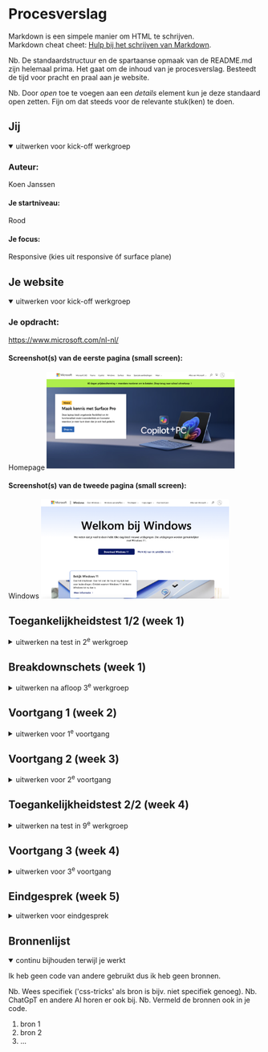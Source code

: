 # Procesverslag
Markdown is een simpele manier om HTML te schrijven.  
Markdown cheat cheet: [Hulp bij het schrijven van Markdown](https://github.com/adam-p/markdown-here/wiki/Markdown-Cheatsheet).

Nb. De standaardstructuur en de spartaanse opmaak van de README.md zijn helemaal prima. Het gaat om de inhoud van je procesverslag. Besteedt de tijd voor pracht en praal aan je website.

Nb. Door *open* toe te voegen aan een *details* element kun je deze standaard open zetten. Fijn om dat steeds voor de relevante stuk(ken) te doen.





## Jij

<details open>
  <summary>uitwerken voor kick-off werkgroep</summary>

  ### Auteur:
  Koen Janssen

  #### Je startniveau:
  Rood

  #### Je focus:
  Responsive (kies uit responsive óf surface plane)
  
</details>





## Je website

<details open>
  <summary>uitwerken voor kick-off werkgroep</summary>

  ### Je opdracht:
  https://www.microsoft.com/nl-nl/

  #### Screenshot(s) van de eerste pagina (small screen): 
  Homepage
  <img src="readme-images/homepage.png" width="375px" alt="homepagina">

  #### Screenshot(s) van de tweede pagina (small screen):
  Windows
  <img src="readme-images/windows.png" width="375px" alt="Spacemobile network pagina">
 
</details>



## Toegankelijkheidstest 1/2 (week 1)

<details>
  <summary>uitwerken na test in 2<sup>e</sup> werkgroep</summary>
  Uit de test kwam dat Microsoft best wel goed toegankelijk is gemaakt en er over veel is nagedacht maar in de code zitten een paar dingen die eigenlijk niet mogen zoals errors en div's voor alles
  <img src="readme-images/wcag-1.jpeg" width="375px" alt="pagina 1">
  <img src="readme-images/wcag-2.jpeg" width="375px" alt="pagina 2">
  <img src="readme-images/wcag-3.jpeg" width="375px" alt="pagina 3">
  <img src="readme-images/wcag-4.jpeg" width="375px" alt="pagina 4">
  <img src="readme-images/wcag-5.jpeg" width="375px" alt="pagina 5">
  (ik heb de foto's later pas toegevoegd vandaar dat test 2 er ook al in staat)

  ### Bevindingen
  Lijst met je bevindingen die in de test naar voren kwamen:
 - De site heeft meerdere HTML errors
 -Er worden div's gebruikt woord UL zouden moeten zijn
 -De website heeft geen complexe images
 -Banner autoplayed images
 -Geen video's
 -Geen audio
 -Sommige links zijn opgemaakt als button
 -links naar nieuwe tabs zijn hetzelfde opgemaakt als normale links
</details>



## Breakdownschets (week 1)

<details>
  <summary>uitwerken na afloop 3<sup>e</sup> werkgroep</summary>
  Ik heb geprobeerd in te schatten waar bepaalde elementen moeten. Ik ben niet heel zeker ervan of dit klopt want ik moet nog beginnen aan oprechte code schrijven.

  ### de hele pagina: 
  <img src="readme-images/Frame1.png" width="375px" alt="breakdown van de hele pagina">

  ### dynamisch deel (bijv menu): 
  <img src="readme-images/Frame2.png" width="375px" alt="breakdown van een dynamisch deel">

</details>





## Voortgang 1 (week 2)

<details>
  <summary>uitwerken voor 1<sup>e</sup> voortgang</summary>

  ### Stand van zaken
  hier dit ging goed & dit was lastig (neem ook screenshots op van delen van je website en code)

  In deze week heb ik eigenlijk alleen mijn header en nav gedeeltelijk gemaakt, dit bleek heel lastig te zijn door hoe responsive de header van microsoft is. Ik heb de code uit de hamburger menu opdracht gebruikt en deze aangepast. Een paar dingen werken nog niet zoals dat mijn a tags niet de volledige breedte willen innemen en een paar dingen zijn raar gespaced.

  ### Agenda voor meeting
  samen met je groepje opstellen

  | student 1      | student 2          | student 3    | student 4        |
  | Lisa           | koen               | ---          | ---              |
  | dit bespreken  | en dit             | en ik dit    | en dan ik dat    |
  | en dat ook nog | dit als er tijd is | nog een punt | dit wil ik zeker |
  | ...            | ...                | ...          | ...              |
-Lisa
Bespreken: Mijn HTML, mijn navigatie en header welke soort foto ik moet gebruiken voor logo.

-Koen
Bespreken: Mijn HTML, mijn navigatie en structuur van CSS

van de rest heb ik niks te horen gekregen

  ### Verslag van meeting
  hier na afloop snel de uitkomsten van de meeting vastleggen

  - punt 1 Ik heb gevraagd hoe ik mijn a tags de volledige breedte van de parent kon geven in het hamburgermenu en dit moest door display block en padding
  - punt 2 verder heb ik niks kunnen vragen naast het fixen van mijn github
  

</details>





## Voortgang 2 (week 3)

<details>
  <summary>uitwerken voor 2<sup>e</sup> voortgang</summary>

  ### Stand van zaken
  hier dit ging goed & dit was lastig (neem ook screenshots op van delen van je website en code)
  
  Het maken van het hamburger menu is goed gelukt en ik heb mijn banner cards helemaal werkend gekregen inclusief de carrousel functie met javascript. Ik loop nu een beetje tegen de rest van de cards aan omdat ik dit met grid wou doen.

  ### Agenda voor meeting
  samen met je groepje opstellen

  | student 1      | student 2          | student 3    | student 4        |
  | ---            | ---                | ---          | ---              |
  | dit bespreken  | en dit             | en ik dit    | en dan ik dat    |
  | en dat ook nog | dit als er tijd is | nog een punt | dit wil ik zeker |
  | ...            | ...                | ...          | ...              |
  Vragen over de grid cards en over hoe ik mijn footer goed krijg en html checken


  ### Verslag van meeting
  hier na afloop snel de uitkomsten van de meeting vastleggen

  - punt 1 De cards mogen met een divje en ik hoef geen grid te gebruiken
  - punt 2 het footer probleem is opgelost nadat er verteld was dat a elementen inline zijn en dus automatisch naast elkaar gaan staan.
  - nog een punt voeg een h2 toe bij elke section en maak deze onzichtbaar als het moet maar voor screenreaders is het nodig.


</details>





## Toegankelijkheidstest 2/2 (week 4)

<details>
  <summary>uitwerken na test in 9<sup>e</sup> werkgroep</summary>
  <img src="readme-images/wcag-1.jpeg" width="375px" alt="pagina 1">
  <img src="readme-images/wcag-2.jpeg" width="375px" alt="pagina 2">
  <img src="readme-images/wcag-3.jpeg" width="375px" alt="pagina 3">
  <img src="readme-images/wcag-4.jpeg" width="375px" alt="pagina 4">
  <img src="readme-images/wcag-5.jpeg" width="375px" alt="pagina 5">

  ### Bevindingen
  Lijst met je bevindingen die in de test naar voren kwamen (geef ook aan wat er verbeterd is):
  
  Uit de test blijkt eigenlijk wel de website heb verbeterd maar niet met veel. Microsoft was al heel goed en dus een moeilijke opdracht. Ik verlies op de contrast niveau doordat mijn darkmode erg slecht is door gebrek aan tijd. Ook heb ik een paar dingen niet kunnen verbeteren wat eigenlijk wel hoorde zoals dat er sommige links zijn opgemaakt als buttons. Ik heb de layout en buttons precies nagemaakt en had dus geen tijd meer om dit beter te maken. 
  (Ik heb deze test pas in week 5 afgemaakt omdat ik nog geen volledige pagina met darkmode klaar had tijdens deze week)

</details>





## Voortgang 3 (week 4)

<details>
  <summary>uitwerken voor 3<sup>e</sup> voortgang</summary>

  ### Stand van zaken
  hier dit ging goed & dit was lastig (neem ook screenshots op van delen van je website en code)

  Ik loop op schema, ik heb de homepagina volledig af naast darkmode en ben net begonnen met de windows pagina. Ik loop nu tegen eigenlijk tegen niks aan dus ik heb ook niet echt vragen.


  ### Agenda voor meeting
  samen met je groepje opstellen

  | student 1      | student 2          | student 3    | student 4        |
  | ---            | ---                | ---          | ---              |
  | dit bespreken  | en dit             | en ik dit    | en dan ik dat    |
  | en dat ook nog | dit als er tijd is | nog een punt | dit wil ik zeker |
  | ...            | ...                | ...          | ...              |
Ik heb geen vragen behalve HTML laten checken

  ### Verslag van meeting
  hier na afloop snel de uitkomsten van de meeting vastleggen

  - punt 1 Verplaatst custom properties naar main css bestand
  - punt 2 Html is goed


</details>





## Eindgesprek (week 5)

<details>
  <summary>uitwerken voor eindgesprek</summary>

  ### Je uitkomst - karakteristiek screenshots:

  <img src="readme-images/dummy-plaatje.jpg" width="375px" alt="uitomst opdracht 1">


  ### Dit ging goed/Heb ik geleerd: 
  Korte omschrijving met plaatjes

  Ik heb ontzettend veel geleerd bij dit vak. Vooral over css, een paar dingen:
  -Overflow (carrousels)
  <img src="readme-images/carrousel.png" width="375px" alt="carrousel met js">
  -Grid en repeating grids
  <img src="readme-images/grid.png" width="375px" alt="grid">
  -Flexbox volledig begrijpen
  -Positioning
    <img src="readme-images/position.png" width="375px" alt="positioning van text op responsive cards">
  -Semantischer HTML
  -Responsiveness
    <img src="readme-images/responsiveness.png" width="375px" alt="responsiveness met @media">
  -Hamburger menu's
  <img src="readme-images/hamburger.png" width="375px" alt="hamburger menu">
  -custom properties / darkmode
  <img src="readme-images/darkmode.png" width="375px" alt="custom properties en darkmode">

  Wat vooral goed ging en waar ik het meest trots op ben is de carrousel op de homepagina. Ook vind ik dat ik best dichtbij zit bij hoe de website van microsoft eruit ziet vooral op homepage die is bijna 1 op 1.

  ### Dit was lastig/Is niet gelukt:
  Korte omschrijving met plaatjes

  Het is mij niet gelukt om op de windows pagina de carrousels na te maken. Ik had niet genoeg tijd om het met javascript te doen dus ik wou ze namaken maar dan niet functioneel. Ook dit lukte niet omdat het niet goed responsive was met position absolute. Ik heb er daarom een overflow-x:scroll; van gemaakt bij alle carrousels.
  <img src="readme-images/windows_faal.png" width="375px" alt="carrousel">

  Daarnaast is het me niet gelukt om bepaalde dingen beter te maken dan de website van microsoft. Bijvoorbeeld is de tab volgorde in mijn header raar (dit mocht ik laten van de docent) en zijn er links opgemaakt als buttons.
  <img src="readme-images/buttonlink.jpg" width="375px" alt="link die opgemaakt is als button">
</details>





## Bronnenlijst

<details open>
  <summary>continu bijhouden terwijl je werkt</summary>

  Ik heb geen code van andere gebruikt dus ik heb geen bronnen.

  Nb. Wees specifiek ('css-tricks' als bron is bijv. niet specifiek genoeg). 
  Nb. ChatGpT en andere AI horen er ook bij.
  Nb. Vermeld de bronnen ook in je code.

  1. bron 1
  2. bron 2
  3. ...

</details>